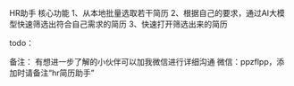 HR助手
核心功能
1、从本地批量选取若干简历
2、根据自己的要求，通过AI大模型快速筛选出符合自己需求的简历
3、快速打开筛选出来的简历

todo：

备注：
有想进一步了解的小伙伴可以加我微信进行详细沟通
微信：ppzflpp，添加时请备注“hr简历助手”
